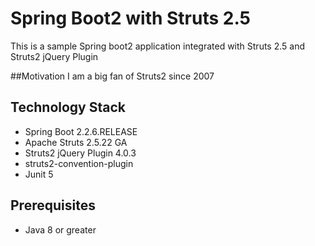 Spring Boot2 with Struts 2.5
=========================
This is a sample Spring boot2 application integrated with Struts 2.5 and Struts2 jQuery Plugin

##Motivation
I am a big fan of Struts2 since 2007

## Technology Stack
* Spring Boot 2.2.6.RELEASE
* Apache Struts 2.5.22 GA
* Struts2 jQuery Plugin 4.0.3
* struts2-convention-plugin
* Junit 5

## Prerequisites

* Java 8 or greater 